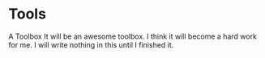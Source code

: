 # Tools
A Toolbox
 It will be an awesome toolbox.
 I think it will become a hard work for me.
I will write nothing in this until I finished it.
